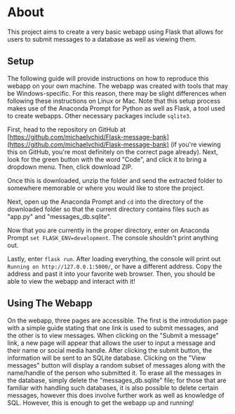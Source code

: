 # About
This project aims to create a very basic webapp using Flask that allows for users to submit messages to a database as well as viewing them. 
## Setup
The following guide will provide instructions on how to reproduce this webapp on your own machine. The webapp was created with tools that may be Windows-specific. For this reason, there may be slight differences when following these instructions on Linux or Mac. Note that this setup process makes use of the Anaconda Prompt for Python as well as Flask, a tool used to create webapps. Other necessary packages include `sqlite3`.

First, head to the repository on GitHub at [https://github.com/michaelvchid/Flask-message-bank](https://github.com/michaelvchid/Flask-message-bank) (if you're viewing this on GitHub, you're most definitely on the correct page already). 
Next, look for the green button with the word "Code", and click it to bring a dropdown menu. Then, click download ZIP.

Once this is downloaded, unzip the folder and send the extracted folder to somewhere memorable or where you would like to store the project.

Next, open up the Anaconda Prompt and `cd` into the directory of the downloaded folder so that the current directory contains files such as "app.py" and "messages_db.sqlite".

Now that you are currently in the proper directory, enter on Anaconda Prompt `set FLASK_ENV=development`. The console shouldn't print anything out.

Lastly, enter `flask run`. After loading everything, the console will print out `Running on http://127.0.0.1:5000/`, or have a different address. Copy the address and past it into your favorite web browser. Then, you should be able to view the webapp and interact with it!

## Using The Webapp
On the webapp, three pages are accessible. The first is the introdution page with a simple guide stating that one link is used to submit messages, and the other is to view messages. 
When clicking on the "Submit a message" link, a new page will appear that allows the user to input a message and their name or social media handle. After clicking the submit button, the information will be sent to an SQLite database. 
Clicking on the "View messages" button will display a random subset of messages along with the name/handle of the person who submitted it. To erase all the messages in the database, simply delete the "messages_db.sqlite" file; for those that are familiar with handling such databases, it is also possible to delete certain messages, however this does involve further work as well as knowledge of SQL. 
However, this is enough to get the webapp up and running!
